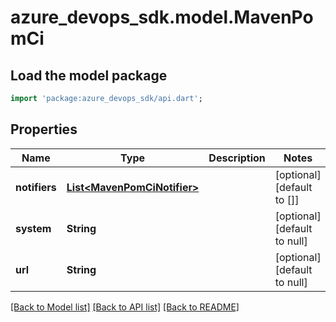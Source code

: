# azure_devops_sdk.model.MavenPomCi

## Load the model package
```dart
import 'package:azure_devops_sdk/api.dart';
```

## Properties
Name | Type | Description | Notes
------------ | ------------- | ------------- | -------------
**notifiers** | [**List&lt;MavenPomCiNotifier&gt;**](MavenPomCiNotifier.md) |  | [optional] [default to []]
**system** | **String** |  | [optional] [default to null]
**url** | **String** |  | [optional] [default to null]

[[Back to Model list]](../README.md#documentation-for-models) [[Back to API list]](../README.md#documentation-for-api-endpoints) [[Back to README]](../README.md)


